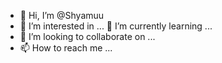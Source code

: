 - 👋 Hi, I’m @Shyamuu
- 👀 I’m interested in ...
 🌱 I’m currently learning ...
- 💞️ I’m looking to collaborate on ...
- 📫 How to reach me ...

<!---
Shyamuu/Shyamuu is a ✨ special ✨ repository because its `README.md` (this file) appears on your GitHub profile.
You can click the Preview link to take a look at your changes.
--->
